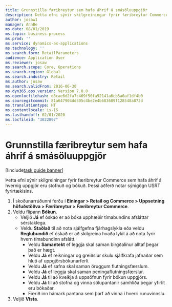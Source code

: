 ```yaml
---
title: Grunnstilla færibreytur sem hafa áhrif á smásöluuppgjör
description: Þetta efni sýnir skilgreiningar fyrir færibreytur Commerce sem hafa áhrif á hvernig uppgjör eru stofnuð og bókuð.
author: josaw1
manager: AnnBe
ms.date: 08/01/2019
ms.topic: business-process
ms.prod: ''
ms.service: dynamics-ax-applications
ms.technology: ''
ms.search.form: RetailParameters
audience: Application User
ms.reviewer: josaw
ms.search.scope: Core, Operations
ms.search.region: Global
ms.search.industry: Retail
ms.author: josaw
ms.search.validFrom: 2016-06-30
ms.dyn365.ops.version: Version 7.0.0
ms.openlocfilehash: d8cae6d2fa7c469f50fa92141a6cb5a0af1df4b0
ms.sourcegitcommit: 81a647904dd305c4be2e4b683689f128548a872d
ms.translationtype: HT
ms.contentlocale: is-IS
ms.lasthandoff: 02/01/2020
ms.locfileid: "3022897"
---
```

# <a name="configure-parameters-that-affect-retail-statements"></a>Grunnstilla færibreytur sem hafa áhrif á smásöluuppgjör

[!include[task guide banner](../includes/task-guide-banner.md)]

Þetta efni sýnir skilgreiningar fyrir færibreytur Commerce sem hafa áhrif á hvernig uppgjör eru stofnuð og bókuð. Þessi aðferð notar sýnigögn USRT fyrirtækisins.

1. Í skoðunarrúðunni ferðu í **Einingar > Retail og Commerce > Uppsetning höfuðstöðva > Færibreytur > Færibreytur Commerce**.
2. Veldu flipann **Bókun**.
    - Veljið **Já** ef óskað er að bóka upphæðir tímabundins afsláttar sérstaklega.  
    - Veldu **Staðlað** til að nota sjálfgefna fjárhagslykla eða veldu **Reglubundið** ef óskað er að skilgreina hvaða lykil á að nota fyrir hvern tímabundinn afslátt.  
      - Veldu **Samantekt** ef leggja skal saman birgðalínur alltaf þegar það er hægt.  
      - Veldu **Já** ef reikningar og greiðslur skulu sjálfkrafa jafnaðar sem hluti af uppgjörsbókunarferli.  
      - Veldu **Já** ef safna skal saman öruggum flutningsfærslum.  
      - Veldu **Já** ef leggja skal saman peningaflutningsfærslur.  
      - Veldu **Já** til að kveikja á uppsöfnun fyrir bókun uppgjörs.  
      - Veldu **Já** til að stofna og vinna sölupantanir samhliða þegar yfirlit eru bókaðar.  
      - Færið inn hámark pantana sem þarf að vinna í hverri runuvinnslu.  
3. Veljið **Vista**.

